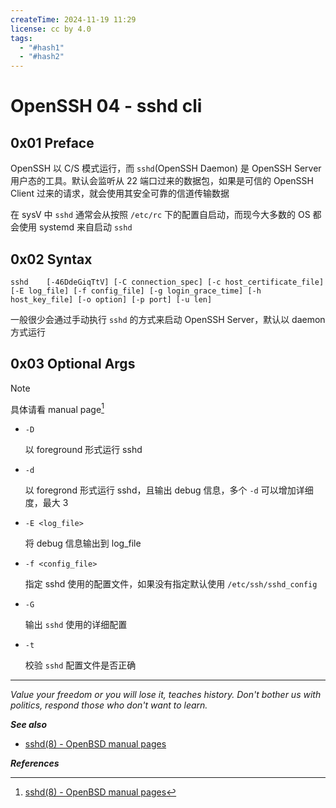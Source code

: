 ```yaml
---
createTime: 2024-11-19 11:29
license: cc by 4.0
tags:
  - "#hash1"
  - "#hash2"
---
```


# OpenSSH 04 - sshd cli

## 0x01 Preface

OpenSSH 以 C/S 模式运行，而 `sshd`(OpenSSH Daemon) 是 OpenSSH Server 用户态的工具。默认会监听从 22 端口过来的数据包，如果是可信的 OpenSSH Client 过来的请求，就会使用其安全可靠的信道传输数据

在 sysV 中 `sshd` 通常会从按照 `/etc/rc` 下的配置自启动，而现今大多数的 OS 都会使用 systemd 来自启动 `sshd`

## 0x02 Syntax

```
sshd 	[-46DdeGiqTtV] [-C connection_spec] [-c host_certificate_file] [-E log_file] [-f config_file] [-g login_grace_time] [-h host_key_file] [-o option] [-p port] [-u len]
```

一般很少会通过手动执行 `sshd` 的方式来启动 OpenSSH Server，默认以 daemon 方式运行

## 0x03 Optional Args

> [!note]
> 具体请看 manual page[^1]

- `-D`

	以 foreground 形式运行 sshd

- `-d`

	以 foregrond 形式运行 sshd，且输出 debug 信息，多个 `-d` 可以增加详细度，最大 3

- `-E <log_file>`

	将 debug 信息输出到 log_file

- `-f <config_file>`

	指定 sshd 使用的配置文件，如果没有指定默认使用 `/etc/ssh/sshd_config`

- `-G`

	输出 `sshd` 使用的详细配置

- `-t`

	校验 `sshd` 配置文件是否正确

---
*Value your freedom or you will lose it, teaches history. Don't bother us with politics, respond those who don't want to learn.*

***See also***

- [sshd(8) - OpenBSD manual pages](https://man.openbsd.org/sshd)


***References***

[^1]:[sshd(8) - OpenBSD manual pages](https://man.openbsd.org/sshd)

